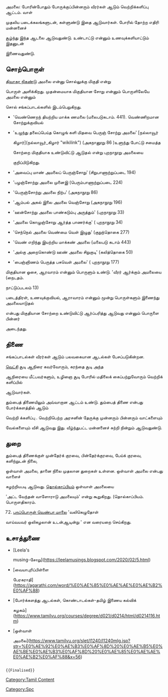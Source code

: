 அமலை: போரின்போதும் போருக்குப்பின்னரும் வீரர்கள் ஆடும் வெற்றிக்களிப்பு ஆட்டம். வாள்
முதலிய படைக்கலங்களுடன், கள்ளுண்டு இதை ஆடுவார்கள். போரில் தோற்ற எதிரி மன்னனைச்
சூழ்ந்து இந்த ஆடலை ஆடுவதுண்டு. உண்டாட்டு என்னும் உணவுக்களியாட்டும் இதனுடன்
இணைவதுண்டு.

## சொற்பொருள்

[திவாகர நிகண்டு](திவாகர_நிகண்டு "wikilink") அமலை என்னு சொல்லுக்கு மிகுதி என்று
பொருள் அளிக்கிறது. முதன்மையாக மிகுதியான சோறு என்னும் பொருளிலேயே அமலை என்னும்
சொல் சங்கப்பாடல்களில் இடம்பெறுகிறது.

-   'வெண்ணெறந் தியற்றிய மாக்க ணமலை (மலைபடுகடாம். 441). வெண்ணிறமான சோற்றுக்குவியல்
-   'உழுந்து தலைப்பெய்த கொழுங் களி மிதவை பெருஞ் சோற்று அமலை' [நல்லாவூர்
    கிழார்](நல்லாவூர்_கிழார் "wikilink") (அகநானூறு 86 )உளுந்து போட்டு சமைத்த
    சோற்றை மிகுதியாக உண்டுவிட்டு ஆடுதல் என்று புறநாநூறு அமலையை
    குறிப்பிடுகிறது.
-   'அவைப்பு மாண் அமலைப் பெருஞ்சோறு' (சிறுபாணாற்றுப்படை 194)
-   'பழஞ்சோற்று அமலை முனைஇ (பெரும்பாணாற்றுப்படை 224)
-   'பெருஞ்சோற்று அமலை நிற்ப' (அகநாநூறு 86)
-   \'ஆம்பல் அகல் இலை அமலை வெஞ்சோறு (அகநாநூறு 196)
-   'ஊன்சோற்று அமலை பாண்கடும்பு அருத்தும்' (புறநாநூறு 33)
-   \'அமலை கொழுஞ்சோறு ஆர்த்த பாணர்க்கு' ( புறநாநூறு 34)
-   'செந்நெல் அமலை வெண்மை வெள் இழுது' (குறுந்தொகை 277)
-   'வெண் எறிந்து இயற்றிய மாக்கண் அமலை (மலைபடு கடாம் 443)
-   'அல்கு அறைகொண்டு ஊண் அமலை சிறுகுடி' (கலித்தொகை 50)
-   'பைஞ்ஞிணம் பெருத்த பசுவெள் அமலை' ( புறநாநூறு 177)

மிகுதியான ஓசை, ஆரவாரம் என்னும் பொருளும் உண்டு. 'வீரர் ஆர்க்கும் அமலையை (நைடதம்.
நாட்டுப்படலம் 13)

படைத்திரள், உணவுக்குவியல், ஆராவாரம் என்னும் மூன்று பொருள்களும் இணைந்து அமலையாடுதல்
என்பது மிகுதியான சோற்றை உண்டுவிட்டு ஆர்ப்பரித்து ஆடுவது என்னும் பொருளை பின்னர்
அடைந்தது.

## திணை

சங்கப்பாடல்கள் வீரர்கள் ஆடும் பலவகையான ஆடல்கள் பேசப்படுகின்றன.
[வெட்சி](வெட்சித்திணை "wikilink") சூடி ஆநிரை கவர்வோரும், கரந்தை சூடி அந்த
ஆநிரையை மீட்பவர்களும், உழிஞை சூடி போரில் மதிலைக் கைப்பற்றுவோரும் வெற்றிக் களிப்பில்
ஆடுவார்கள்.

தும்பைத் திணையிலும் அவ்வாறான ஆட்டம் உண்டு. தும்பைத் திணை என்பது போர்க்களத்தில் ஆடும்
வெற்றி க்களிப்பு . வெற்றிபெற்ற அரசனின் தேருக்கு முன்னரும் பின்னரும் வாட்களையும்
வேல்களையும் வீசி ஆடுவது இது. வீழ்ந்துபட்ட மன்னனைச் சுற்றி நின்றும் ஆடுவதுண்டு.

## துறை

தும்பைத் திணைக்குள் முன்தேர்க் குரவை, பின்தேர்க்குரவை, பேய்க் குரவை, களிற்றுடன் நிலை,
ஒள்வாள் அமலை, தானை நிலை முதலான துறைகள் உள்ளன. ஒள்வாள் அமலை என்பது வாளைச்
சுழற்றியபடி ஆடுவது. [தொல்காப்பியம்](தொல்காப்பியம் "wikilink") ஒள்வாள் அமலையை
\'அட்ட வேந்தன் வாளோராடு அமலையும்' என்று கூறுகிறது. (தொல்காப்பியம். பொருளதிகாரம்.
72) [புறப்பொருள் வெண்பா மாலை](புறப்பொருள்_வெண்பாமாலை "wikilink") 'வலிகெழுதோள்
வாய்வயவர் ஒலிகழலான் உடன்ஆடின்று ' என வரையறை செய்கிறது.

## உசாத்துணை

-   [Leela\'s
    musing-சோறு](https://leelamusings.blogspot.com/2020/02/5.html)
-   [வையாபுரிப்பிள்ளை
    பேரகராதி](https://agarathi.com/word/%E0%AE%85%E0%AE%AE%E0%AE%B2%E0%AF%88)
-   [போர்க்களத்து ஆடல்கள், கொண்டாடல்கள்-தமிழ் இணைய கல்விக்
    கழகம்](https://www.tamilvu.org/courses/degree/d021/d0214/html/d0214116.htm)
-   [ஒள்வாள்
    அமலை](https://www.tamilvu.org/slet/l1240/l1240mlg.jsp?str=%E0%AE%92%E0%AE%B3%E0%AF%8D%20%E0%AE%B5%E0%AE%BE%E0%AE%B3%E0%AF%8D%20%E0%AE%85%E0%AE%AE%E0%AE%B2%E0%AF%88&x=56)

```{=mediawiki}
{{Finalised}}
```
[Category:Tamil Content](Category:Tamil_Content "wikilink")
[Category:Spc](Category:Spc "wikilink")
